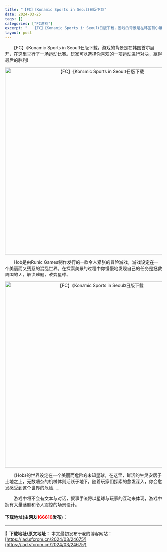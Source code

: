 ```yaml
---
title: "【FC】《Konamic Sports in Seoul》日版下载"
date: 2024-03-25
tags: []
categories: ["FC游戏"]
excerpt: "　　【FC】《Konamic Sports in Seoul》日版下载，游戏的背景是在韩国首尔展开，在这里举行了一场运动比赛。玩家可以选择你喜欢的一项运动进行对决，赢得最后的胜利! 　　Hob是由Runic Games制作发行的一款令人紧张的冒险游戏，游戏设定在一个美丽而又残忍的混乱世界。在探索美景&hellip;"
layout: post
---
```


 <p>　　【FC】《Konamic Sports in Seoul》日版下载，游戏的背景是在韩国首尔展开，在这里举行了一场运动比赛。玩家可以选择你喜欢的一项运动进行对决，赢得最后的胜利!</p> <p align="center"><img align="" border="0" src="https://lad.sfcrom.cn/wp-content/uploads/2024/03/20240325_6601949f06f9b.png" width="600" alt="【FC】《Konamic Sports in Seoul》日版下载" /></p> <p>　　Hob是由Runic Games制作发行的一款令人紧张的冒险游戏，游戏设定在一个美丽而又残忍的混乱世界。在探索美景的过程中你慢慢地发现自己的任务是拯救周围的人，解决难题，改变星球。</p> <p align="center"><img align="" border="0" src="https://lad.sfcrom.cn/wp-content/uploads/2024/03/20240325_660194a03ee9e.png" width="597" alt="【FC】《Konamic Sports in Seoul》日版下载" /></p> <p>　　《Hob》的世界设定在一个美丽而危险的未知星球，在这里，鲜活的生灵安居于土地之上，无数嘈杂的机械体则活跃于地下，随着玩家们探索的愈发深入，你会愈发感受到这个世界的危险&hellip;&hellip;</p> <p>　　游戏中将不会有文本与对话，叙事手法将以星球与玩家的互动来体现，游戏中拥有大量谜题和令人震惊的场景设计。</p> <p><h4>下载地址(由网友<font color="red">166610</font>发布)：</h4></p> 

---
📖 **下载地址/原文地址：** 本文最初发布于我的博客网站：[https://lad.sfcrom.cn/2024/03/24675/](https://lad.sfcrom.cn/2024/03/24675/)
